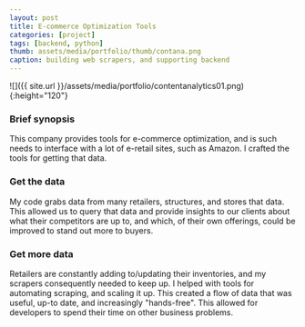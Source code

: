 ```yaml
---
layout: post
title: E-commerce Optimization Tools
categories: [project]
tags: [backend, python]
thumb: assets/media/portfolio/thumb/contana.png
caption: building web scrapers, and supporting backend
---
```


![]({{ site.url }}/assets/media/portfolio/contentanalytics01.png){:height="120"}

### Brief synopsis
This company provides tools for e-commerce optimization, and is such needs to interface with a lot of e-retail sites, such as Amazon. I crafted the tools for getting that data.

### Get the data
My code grabs data from many retailers, structures, and stores that data. This allowed us to query that data and provide insights to our clients about what their competitors are up to, and which, of their own offerings, could be improved to stand out more to buyers.


### Get more data
Retailers are constantly adding to/updating their inventories, and my scrapers consequently needed to keep up. I helped with tools for automating scraping, and scaling it up. This created a flow of data that was useful, up-to date, and increasingly "hands-free". This allowed for developers to spend their time on other business problems.
